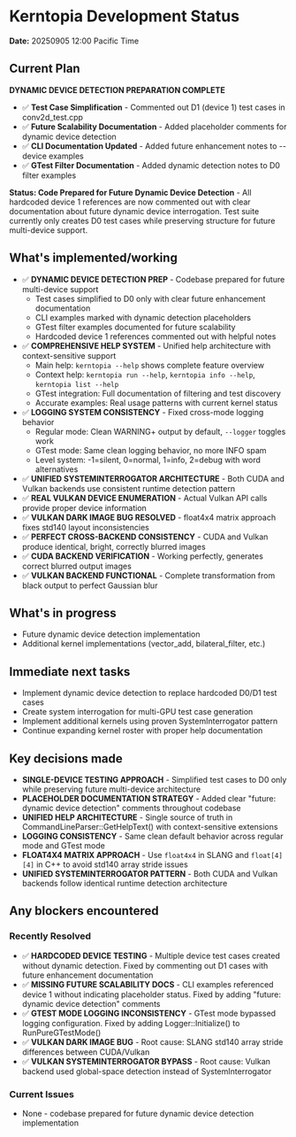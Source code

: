 # Kerntopia Development Status

**Date:** 20250905 12:00 Pacific Time

## Current Plan

**DYNAMIC DEVICE DETECTION PREPARATION COMPLETE**
- ✅ **Test Case Simplification** - Commented out D1 (device 1) test cases in conv2d_test.cpp
- ✅ **Future Scalability Documentation** - Added placeholder comments for dynamic device detection
- ✅ **CLI Documentation Updated** - Added future enhancement notes to --device examples
- ✅ **GTest Filter Documentation** - Added dynamic detection notes to D0 filter examples

**Status: Code Prepared for Future Dynamic Device Detection** - All hardcoded device 1 references are now commented out with clear documentation about future dynamic device interrogation. Test suite currently only creates D0 test cases while preserving structure for future multi-device support.

## What's implemented/working

- ✅ **DYNAMIC DEVICE DETECTION PREP** - Codebase prepared for future multi-device support
  - Test cases simplified to D0 only with clear future enhancement documentation
  - CLI examples marked with dynamic detection placeholders  
  - GTest filter examples documented for future scalability
  - Hardcoded device 1 references commented out with helpful notes
- ✅ **COMPREHENSIVE HELP SYSTEM** - Unified help architecture with context-sensitive support
  - Main help: `kerntopia --help` shows complete feature overview
  - Context help: `kerntopia run --help`, `kerntopia info --help`, `kerntopia list --help`
  - GTest integration: Full documentation of filtering and test discovery
  - Accurate examples: Real usage patterns with current kernel status
- ✅ **LOGGING SYSTEM CONSISTENCY** - Fixed cross-mode logging behavior  
  - Regular mode: Clean WARNING+ output by default, `--logger` toggles work
  - GTest mode: Same clean logging behavior, no more INFO spam
  - Level system: -1=silent, 0=normal, 1=info, 2=debug with word alternatives
- ✅ **UNIFIED SYSTEMINTERROGATOR ARCHITECTURE** - Both CUDA and Vulkan backends use consistent runtime detection pattern
- ✅ **REAL VULKAN DEVICE ENUMERATION** - Actual Vulkan API calls provide proper device information
- ✅ **VULKAN DARK IMAGE BUG RESOLVED** - float4x4 matrix approach fixes std140 layout inconsistencies
- ✅ **PERFECT CROSS-BACKEND CONSISTENCY** - CUDA and Vulkan produce identical, bright, correctly blurred images
- ✅ **CUDA BACKEND VERIFICATION** - Working perfectly, generates correct blurred output images
- ✅ **VULKAN BACKEND FUNCTIONAL** - Complete transformation from black output to perfect Gaussian blur

## What's in progress  

- Future dynamic device detection implementation 
- Additional kernel implementations (vector_add, bilateral_filter, etc.)

## Immediate next tasks

- Implement dynamic device detection to replace hardcoded D0/D1 test cases
- Create system interrogation for multi-GPU test case generation
- Implement additional kernels using proven SystemInterrogator pattern
- Continue expanding kernel roster with proper help documentation

## Key decisions made

- **SINGLE-DEVICE TESTING APPROACH** - Simplified test cases to D0 only while preserving future multi-device architecture
- **PLACEHOLDER DOCUMENTATION STRATEGY** - Added clear "future: dynamic device detection" comments throughout codebase
- **UNIFIED HELP ARCHITECTURE** - Single source of truth in CommandLineParser::GetHelpText() with context-sensitive extensions
- **LOGGING CONSISTENCY** - Same clean default behavior across regular mode and GTest mode
- **FLOAT4X4 MATRIX APPROACH** - Use `float4x4` in SLANG and `float[4][4]` in C++ to avoid std140 array stride issues
- **UNIFIED SYSTEMINTERROGATOR PATTERN** - Both CUDA and Vulkan backends follow identical runtime detection architecture

## Any blockers encountered

### Recently Resolved
- ✅ **HARDCODED DEVICE TESTING** - Multiple device test cases created without dynamic detection. Fixed by commenting out D1 cases with future enhancement documentation
- ✅ **MISSING FUTURE SCALABILITY DOCS** - CLI examples referenced device 1 without indicating placeholder status. Fixed by adding "future: dynamic device detection" comments
- ✅ **GTEST MODE LOGGING INCONSISTENCY** - GTest mode bypassed logging configuration. Fixed by adding Logger::Initialize() to RunPureGTestMode()
- ✅ **VULKAN DARK IMAGE BUG** - Root cause: SLANG std140 array stride differences between CUDA/Vulkan
- ✅ **VULKAN SYSTEMINTERROGATOR BYPASS** - Root cause: Vulkan backend used global-space detection instead of SystemInterrogator

### Current Issues
- None - codebase prepared for future dynamic device detection implementation
